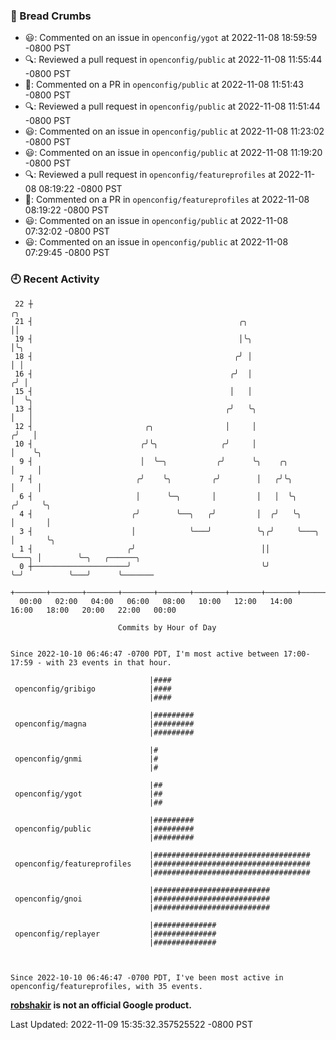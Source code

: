 ### 🍞 Bread Crumbs

 * 😃: Commented on an issue in `openconfig/ygot` at 2022-11-08 18:59:59 -0800 PST
 * 🔍: Reviewed a pull request in  `openconfig/public` at 2022-11-08 11:55:44 -0800 PST
 * 💬: Commented on a PR in  `openconfig/public` at 2022-11-08 11:51:43 -0800 PST
 * 🔍: Reviewed a pull request in  `openconfig/public` at 2022-11-08 11:51:44 -0800 PST
 * 😃: Commented on an issue in `openconfig/public` at 2022-11-08 11:23:02 -0800 PST
 * 😃: Commented on an issue in `openconfig/public` at 2022-11-08 11:19:20 -0800 PST
 * 🔍: Reviewed a pull request in  `openconfig/featureprofiles` at 2022-11-08 08:19:22 -0800 PST
 * 💬: Commented on a PR in  `openconfig/featureprofiles` at 2022-11-08 08:19:22 -0800 PST
 * 😃: Commented on an issue in `openconfig/public` at 2022-11-08 07:32:02 -0800 PST
 * 😃: Commented on an issue in `openconfig/public` at 2022-11-08 07:29:45 -0800 PST

### 🕘 Recent Activity
```
 22 ┼                                                                        ╭╮
 21 ┤                                              ╭╮                        ││
 19 ┤                                              │╰╮                       │╰╮
 18 ┤                                             ╭╯ │                       │ │
 16 ┤                                            ╭╯  │                      ╭╯ │
 15 ┤                                            │   │                      │  ╰╮
 13 ┤                                           ╭╯   ╰╮                     │   │
 12 ┤                         ╭╮                │     │                    ╭╯   │
 10 ┤                        ╭╯╰╮              ╭╯     │                    │    ╰╮
  9 ┤                        │  ╰─╮           ╭╯      ╰╮    ╭╮             │     │
  7 ┤                       ╭╯    ╰╮         ╭╯        │   ╭╯╰╮            │     │
  6 ┤                       │      ╰─╮       │         │   │  ╰╮          ╭╯     ╰╮
  4 ┤                      ╭╯        ╰──╮   ╭╯         │  ╭╯   ╰╮         │       │
  3 ┤                      │            ╰───╯          ╰╮╭╯     ╰───╮     │       ╰╮
  1 ┤                     ╭╯                            ││          ╰───╮ │        ╰─╮   ╭──────╮
  0 ┼─────────────────────╯                             ╰╯              ╰─╯          ╰───╯      ╰───────
    +───────+───────+───────+───────+───────+───────+───────+───────+───────+───────+───────+───────+────
  00:00   02:00   04:00   06:00   08:00   10:00   12:00   14:00   16:00   18:00   20:00   22:00   00:00   

						Commits by Hour of Day


Since 2022-10-10 06:46:47 -0700 PDT, I'm most active between 17:00-17:59 - with 23 events in that hour.

```



```
                               |####
 openconfig/gribigo            |####
                               |####

                               |#########
 openconfig/magna              |#########
                               |#########

                               |#
 openconfig/gnmi               |#
                               |#

                               |##
 openconfig/ygot               |##
                               |##

                               |#########
 openconfig/public             |#########
                               |#########

                               |###################################
 openconfig/featureprofiles    |###################################
                               |###################################

                               |##########################
 openconfig/gnoi               |##########################
                               |##########################

                               |##############
 openconfig/replayer           |##############
                               |##############



Since 2022-10-10 06:46:47 -0700 PDT, I've been most active in openconfig/featureprofiles, with 35 events.

```
**[robshakir](mailto:robjs@google.com) is not an official Google product.**  


Last Updated: 2022-11-09 15:35:32.357525522 -0800 PST
